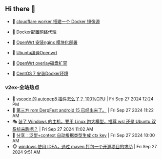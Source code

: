 ## Hi there 👋

<!--
**dkyg666/dkyg666** is a ✨ _special_ ✨ repository because its `README.md` (this file) appears on your GitHub profile.

Here are some ideas to get you started:

- 🔭 I’m currently working on ...
- 🌱 I’m currently learning ...
- 👯 I’m looking to collaborate on ...
- 🤔 I’m looking for help with ...
- 💬 Ask me about ...
- 📫 How to reach me: ...
- 😄 Pronouns: ...
- ⚡ Fun fact: ...
-->

<!-- BLOG-POST-LIST:START -->
- 🦩 [cloudflare worker 搭建一个 Docker 镜像源](http://blog.1996099.xyz/archives/cloudflare-worker-da-jian-yi-ge-docker-jing-xiang-zhan) 

- 🚦 [Docker配置网络代理](http://blog.1996099.xyz/archives/dockerpei-zhi-wang-luo-dai-li) 

- 🫶 [OpenWrt 安装nginx 模块化部署](http://blog.1996099.xyz/archives/openwrt-an-zhuang-nginx-mo-kuai-hua-bu-shu) 

- 🦄 [Ubuntu编译Openwrt](http://blog.1996099.xyz/archives/ubuntuzi-bian-yi-openwrt) 

- 🐻 [OpenWrt overlay磁盘扩容](http://blog.1996099.xyz/archives/openwrt-overlay) 

- 🤖 [CentOS 7 安装Docker环境](http://blog.1996099.xyz/archives/centos-docker) 
<!-- BLOG-POST-LIST:END -->

### v2ex-全站热点
<!-- v2ex:START -->
- 🥸 [vscode 的 autopep8 插件怎么了？ 100%CPU](https://www.v2ex.com/t/1076420#reply1) | Fri Sep 27 2024 12:24 PM
- 🤗 [第三方 rom DerpFest android 15 已经出来了。](https://www.v2ex.com/t/1076413#reply4) | Fri Sep 27 2024 11:22 AM
- 🎭 [装了 Windows 的主机，要用 Linux 跑大模型，推荐 wsl 还是 Ubuntu 双系统来跑呢？](https://www.v2ex.com/t/1076410#reply6) | Fri Sep 27 2024 11:02 AM
- 🥷 [分享：泛型+context 自动根据类型生成 ctx key](https://www.v2ex.com/t/1076403#reply0) | Fri Sep 27 2024 10:00 AM
- 🐵 [windows 使用 IDEA，通过 maven 打包一个开源项目的求助](https://www.v2ex.com/t/1076400#reply7) | Fri Sep 27 2024 9:51 AM<!-- v2ex:END -->

